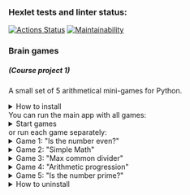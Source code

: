 ### Hexlet tests and linter status:
[![Actions Status](https://github.com/dmkael/python-project-49/workflows/hexlet-check/badge.svg)](https://github.com/dmkael/python-project-49/actions)
[![Maintainability](https://api.codeclimate.com/v1/badges/05d53411058b9c926d08/maintainability)](https://codeclimate.com/github/dmkael/python-project-49/maintainability)

### Brain games
##### (Course project 1)
A small set of 5 arithmetical mini-games for Python.
<details>
  <summary>How to install</summary>
  
To install the package run the command:

```python3 -m pip install --user git+https://github.com/dmkael/python-project-49.git```

</details>
You can run the main app with all games: 
<details>
  <summary>Start games</summary>
  
run the command ```brain-start``` to execute the main app with 5 mini-games. You will be prompted to select the game. Enter the number of game you want to play and game will start. Answer 3 times correctly to win! You can restart at the end.
[![asciicast](https://asciinema.org/a/fgHCYSNKe4vFlCQ29tvE4vbyK.svg)](https://asciinema.org/a/fgHCYSNKe4vFlCQ29tvE4vbyK)
  
</details>
or run each game separately:
<details>
  <summary>Game 1: "Is the number even?"</summary>
  
run the command ```brain-even``` to execute the game "Is the number even?"
[![asciicast](https://asciinema.org/a/9MV6QUu0rYwXirH5Mpngtu5i8.svg)](https://asciinema.org/a/9MV6QUu0rYwXirH5Mpngtu5i8)
  
</details>
<details>
  <summary>Game 2: "Simple Math"</summary>
  
run the command ```brain-calc``` to execute the game "Simple Math"
[![asciicast](https://asciinema.org/a/0sYvGWOpjBhkg53QEb4bw7g57.svg)](https://asciinema.org/a/0sYvGWOpjBhkg53QEb4bw7g57)
  
</details>
<details>
  <summary>Game 3: "Max common divider"</summary>
  
run the command ```brain-gcd``` to execute the game "Max common divider"
[![asciicast](https://asciinema.org/a/ZTcK7uJIjbE6nXldt8o8qVf70.svg)](https://asciinema.org/a/ZTcK7uJIjbE6nXldt8o8qVf70)
  
</details>
<details>
  <summary>Game 4: "Arithmetic progression"</summary>
  
run the command ```brain-progression``` to execute the game "Arithmetic progression"
  
[![asciicast](https://asciinema.org/a/tSSNsWqRCARwsgNCkTZUijpVr.svg)](https://asciinema.org/a/tSSNsWqRCARwsgNCkTZUijpVr)
  
</details>
<details>
  <summary>Game 5: "Is the number prime?"</summary>
  
run the command ```brain-prime``` to execute the game "Is the number prime?"
  
[![asciicast](https://asciinema.org/a/jLHp6nkGwTQcnlUWAOUPLPUsy.svg)](https://asciinema.org/a/jLHp6nkGwTQcnlUWAOUPLPUsy)
  
</details>
<details>
  <summary>How to uninstall</summary>
  
To uninstall the package run the command: 

```python3 -m pip uninstall hexlet-code```
</details>
